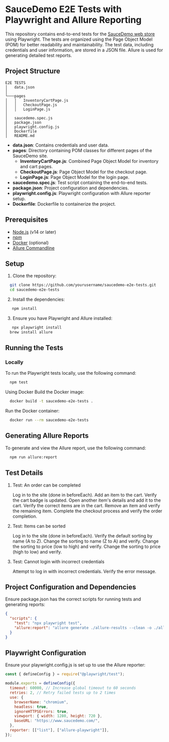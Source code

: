 # SauceDemo E2E Tests with Playwright and Allure Reporting

This repository contains end-to-end tests for the [SauceDemo web store](https://www.saucedemo.com/) using Playwright. The tests are organized using the Page Object Model (POM) for better readability and maintainability. The test data, including credentials and user information, are stored in a JSON file. Allure is used for generating detailed test reports.

## Project Structure

```
E2E TESTS
│   data.json    
│
└───pages
│   │   InventoryCartPage.js
│   │   CheckoutPage.js
│   │   LoginPage.js
│   
│   saucedemo.spec.js
│   package.json
│   playwright.config.js
│   Dockerfile
│   README.md
```

- **data.json**: Contains credentials and user data.
- **pages**: Directory containing POM classes for different pages of the SauceDemo site.
  - **InventoryCartPage.js**: Combined Page Object Model for inventory and cart pages.
  - **CheckoutPage.js**: Page Object Model for the checkout page.
  - **LoginPage.js**: Page Object Model for the login page.
- **saucedemo.spec.js**: Test script containing the end-to-end tests.
- **package.json**: Project configuration and dependencies.
- **playwright.config.js**: Playwright configuration with Allure reporter setup.
- **Dockerfile**: Dockerfile to containerize the project.

## Prerequisites

- [Node.js](https://nodejs.org/) (v14 or later)
- [npm](https://www.npmjs.com/)
- [Docker](https://www.docker.com/) (optional)
- [Allure Commandline](https://docs.qameta.io/allure/#_get_started)

## Setup

1. Clone the repository:

```bash
  git clone https://github.com/yourusername/saucedemo-e2e-tests.git
  cd saucedemo-e2e-tests
```

2. Install the dependencies:

```bash
   npm install
```

3. Ensure you have Playwright and Allure installed:

```bash
   npx playwright install
  brew install allure
```

## Running the Tests

### Locally

To run the Playwright tests locally, use the following command:

```bash
  npm test
```

Using Docker
Build the Docker image:

```bash
  docker build -t saucedemo-e2e-tests .
```

Run the Docker container:

```bash
  docker run --rm saucedemo-e2e-tests
```

## Generating Allure Reports

To generate and view the Allure report, use the following command:

```bash
  npm run allure:report
```

## Test Details

1. Test: An order can be completed

   Log in to the site (done in beforeEach).
   Add an item to the cart.
   Verify the cart badge is updated.
   Open another item's details and add it to the cart.
   Verify the correct items are in the cart.
   Remove an item and verify the remaining item.
   Complete the checkout process and verify the order completion.

2. Test: Items can be sorted

   Log in to the site (done in beforeEach).
   Verify the default sorting by name (A to Z).
   Change the sorting to name (Z to A) and verify.
   Change the sorting to price (low to high) and verify.
   Change the sorting to price (high to low) and verify.

3. Test: Cannot login with incorrect credentials

   Attempt to log in with incorrect credentials.
   Verify the error message.

## Project Configuration and Dependencies

Ensure package.json has the correct scripts for running tests and generating reports:

```json
{
  "scripts": {
    "test": "npx playwright test",
    "allure:report": "allure generate ./allure-results --clean -o ./allure-report && allure open ./allure-report"
  }
}
```

## Playwright Configuration

Ensure your playwright.config.js is set up to use the Allure reporter:

```javascript
const { defineConfig } = require("@playwright/test");

module.exports = defineConfig({
  timeout: 60000, // Increase global timeout to 60 seconds
  retries: 2, // Retry failed tests up to 2 times
  use: {
    browserName: "chromium",
    headless: true,
    ignoreHTTPSErrors: true,
    viewport: { width: 1280, height: 720 },
    baseURL: "https://www.saucedemo.com/",
  },
  reporter: [["list"], ["allure-playwright"]],
});
```
